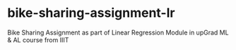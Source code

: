 # bike-sharing-assignment-lr
Bike Sharing Assignment as part of Linear Regression Module in upGrad ML &amp; AL course from IIIT
